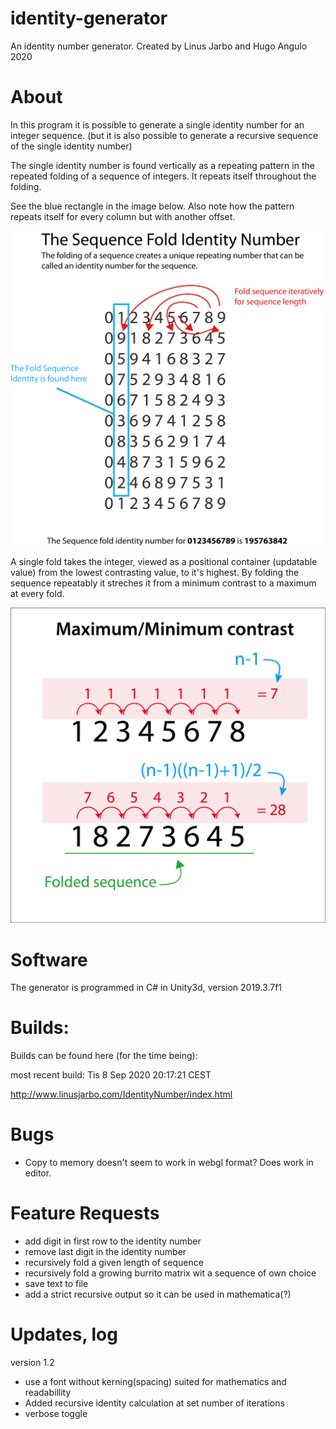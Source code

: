 # identity-generator

An identity number generator. 
Created by Linus Jarbo and Hugo Angulo 2020

# About

In this program it is possible to generate a single identity number for an integer sequence. 
(but it is also possible to generate a recursive sequence of the single identity number)

The single identity number is found vertically as a repeating pattern in the repeated folding
of a sequence of integers. It repeats itself throughout the folding.

See the blue rectangle in the image below. Also note how the pattern repeats itself for every column but with another offset.

<a href="url"><img src="github-img/IdentityNumber.png" width="650" ></a>

A single fold takes the integer, viewed as a positional container (updatable value) from the lowest contrasting value, to it's highest.
By folding the sequence repeatably it streches it from a minimum contrast to a maximum at every fold.

<a href="url"><img src="github-img/maxContrast.png" width="650" ></a>

# Software
The generator is programmed in C# in Unity3d, version 2019.3.7f1

# Builds:
Builds can be found here (for the time being):

most recent build: 
Tis  8 Sep 2020 20:17:21 CEST

http://www.linusjarbo.com/IdentityNumber/index.html

# Bugs
- Copy to memory doesn't seem to work in webgl format? Does work in editor.

# Feature Requests
- add digit in first row to the identity number
- remove last digit in the identity number
- recursively fold a given length of sequence
- recursively fold a growing burrito matrix wit a sequence of own choice
- save text to file
- add a strict recursive output so it can be used in mathematica(?)

# Updates, log
version 1.2

- use a font without kerning(spacing) suited for mathematics and readabillity
- Added recursive identity calculation at set number of iterations
- verbose toggle
